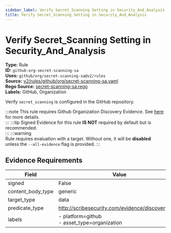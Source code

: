 ```yaml
---
sidebar_label: Verify Secret_Scanning Setting in Security_And_Analysis
title: Verify Secret_Scanning Setting in Security_And_Analysis
---  
```

# Verify Secret_Scanning Setting in Security_And_Analysis  
**Type:** Rule  
**ID:** `github-org-secret-scanning-sa`  
**Uses:** `github/org/secret-scanning-sa@v2/rules`  
**Source:** [v2/rules/github/org/secret-scanning-sa.yaml](https://github.com/scribe-public/sample-policies/blob/main/v2/rules/github/org/secret-scanning-sa.yaml)  
**Rego Source:** [secret-scanning-sa.rego](https://github.com/scribe-public/sample-policies/blob/main/v2/rules/github/org/secret-scanning-sa.rego)  
**Labels:** GitHub, Organization  

Verify `secret_scanning` is configured in the GitHub repository.

:::note 
This rule requires Github Organization Discovery Evidence. See [here](https://deploy-preview-299--scribe-security.netlify.app/docs/platforms/discover#github-discovery) for more details.  
::: 
:::tip 
Signed Evidence for this rule **IS NOT** required by default but is recommended.  
::: 
:::warning  
Rule requires evaluation with a target. Without one, it will be **disabled** unless the `--all-evidence` flag is provided.
::: 

## Evidence Requirements  
| Field | Value |
|-------|-------|
| signed | False |
| content_body_type | generic |
| target_type | data |
| predicate_type | http://scribesecurity.com/evidence/discovery/v0.1 |
| labels | - platform=github<br/>- asset_type=organization |

